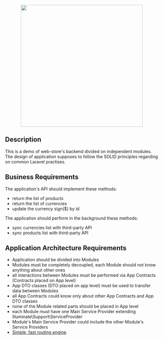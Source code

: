 <p align="center"><a href="https://laravel.com" target="_blank"><img src="https://raw.githubusercontent.com/laravel/art/master/logo-lockup/5%20SVG/2%20CMYK/1%20Full%20Color/laravel-logolockup-cmyk-red.svg" width="400"></a></p>

## Description

This is a demo of web-store's backend divided on independent modules. The design of application supposes to follow the 
SOLID principles regarding on common Laravel practises. 

## Business Requirements

The application's API should implement these methods:
- return the list of products
- return the list of currencies
- update the currency sign($) by id

The application should perform in the background these methods:
- sync currencies list with third-party API
- sync products list with third-party API

## Application Architecture Requirements
- Application should be divided into Modules 
- Modules must be completely decoupled, each Module should not know anything about other ones
- all interactions between Modules must be performed via App Contracts (Contracts placed on App level)
- App DTO classes (DTO placed on app level) must be used to transfer data between Modules
- all App Contracts could know only about other App Contracts and App DTO classes
- none of the Module related parts should be placed in App level
- each Module must have one Main Service Provider extending Illuminate\Support\ServiceProvider
- Module's Main Service Provider could include the other Module's Service Providers
- [Simple, fast routing engine](https://laravel.com/docs/routing).
